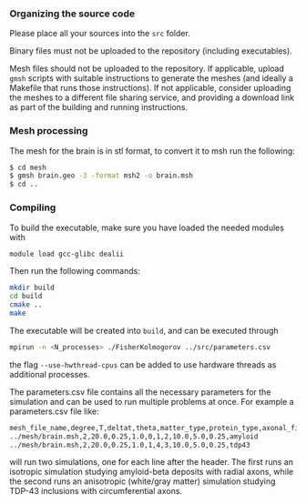 ### Organizing the source code
Please place all your sources into the `src` folder.

Binary files must not be uploaded to the repository (including executables).

Mesh files should not be uploaded to the repository. If applicable, upload `gmsh` scripts with suitable instructions to generate the meshes (and ideally a Makefile that runs those instructions). If not applicable, consider uploading the meshes to a different file sharing service, and providing a download link as part of the building and running instructions.

### Mesh processing
The mesh for the brain is in stl format, to convert it to msh run the following:
```bash
$ cd mesh
$ gmsh brain.geo -3 -format msh2 -o brain.msh
$ cd ..
```

### Compiling
To build the executable, make sure you have loaded the needed modules with
```bash
module load gcc-glibc dealii
```
Then run the following commands:
```bash
mkdir build
cd build
cmake ..
make
```
The executable will be created into `build`, and can be executed through
```bash
mpirun -n <N_processes> ./FisherKolmogorov ../src/parameters.csv
```
the flag `--use-hwthread-cpus` can be added to use hardware threads as additional processes.

The parameters.csv file contains all the necessary parameters for the simulation and can be used to run multiple problems at once. For example a parameters.csv file like:
```bash
mesh_file_name,degree,T,deltat,theta,matter_type,protein_type,axonal_field,d_axn,d_ext,alpha,output_dir
../mesh/brain.msh,2,20.0,0.25,1.0,0,1,2,10.0,5.0,0.25,amyloid
../mesh/brain.msh,2,20.0,0.25,1.0,1,4,3,10.0,5.0,0.25,tdp43
```
will run two simulations, one for each line after the header.
The first runs an isotropic simulation studying amyloid-beta deposits with radial axons, while the second runs an  anisotropic (white/gray matter) simulation studying TDP-43 inclusions with circumferential axons.